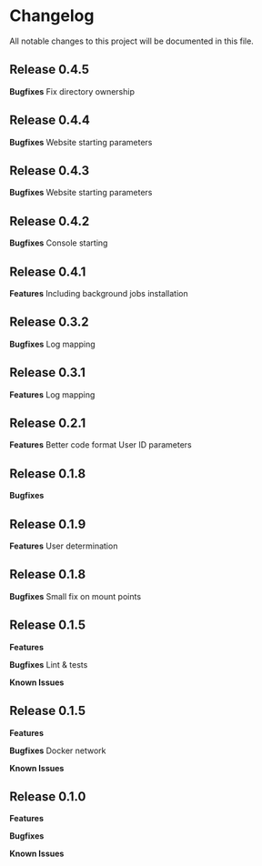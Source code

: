# Changelog

All notable changes to this project will be documented in this file.

## Release 0.4.5

**Bugfixes**
Fix directory ownership

## Release 0.4.4

**Bugfixes**
Website starting parameters

## Release 0.4.3

**Bugfixes**
Website starting parameters


## Release 0.4.2

**Bugfixes**
Console starting 


## Release 0.4.1

**Features**
Including background jobs installation


## Release 0.3.2

**Bugfixes**
Log mapping

## Release 0.3.1

**Features**
Log mapping


## Release 0.2.1

**Features**
Better code format
User ID parameters

## Release 0.1.8

**Bugfixes**

## Release 0.1.9

**Features**
User determination

## Release 0.1.8

**Bugfixes**
Small fix on mount points


## Release 0.1.5

**Features**

**Bugfixes**
Lint & tests

**Known Issues**

## Release 0.1.5

**Features**

**Bugfixes**
Docker network

**Known Issues**


## Release 0.1.0

**Features**

**Bugfixes**

**Known Issues**
